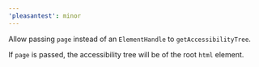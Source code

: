```yaml
---
'pleasantest': minor
---
```


Allow passing `page` instead of an `ElementHandle` to `getAccessibilityTree`.

If `page` is passed, the accessibility tree will be of the root `html` element.
